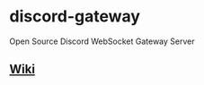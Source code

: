 # discord-gateway
Open Source Discord WebSocket Gateway Server 

## [Wiki](https://github.com/discord-open-source/discord-gateway/wiki/)
